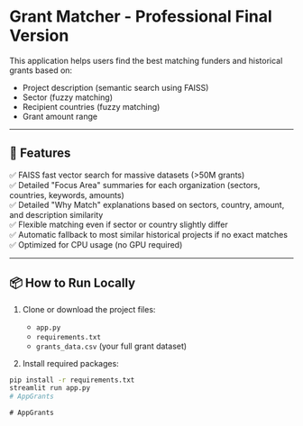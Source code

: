 # Grant Matcher - Professional Final Version

This application helps users find the best matching funders and historical grants based on:

- Project description (semantic search using FAISS)
- Sector (fuzzy matching)
- Recipient countries (fuzzy matching)
- Grant amount range

---

## 🚀 Features

✅ FAISS fast vector search for massive datasets (>50M grants)  
✅ Detailed "Focus Area" summaries for each organization (sectors, countries, keywords, amounts)  
✅ Detailed "Why Match" explanations based on sectors, country, amount, and description similarity  
✅ Flexible matching even if sector or country slightly differ  
✅ Automatic fallback to most similar historical projects if no exact matches  
✅ Optimized for CPU usage (no GPU required)

---

## 📦 How to Run Locally

1. Clone or download the project files:
    - `app.py`
    - `requirements.txt`
    - `grants_data.csv` (your full grant dataset)

2. Install required packages:

```bash
pip install -r requirements.txt
streamlit run app.py
#   A p p G r a n t s  
 #   A p p G r a n t s  
 